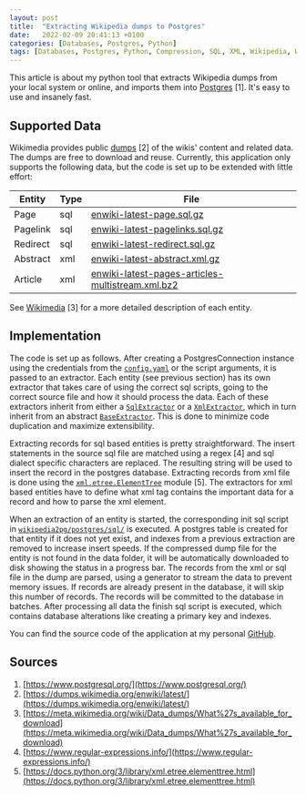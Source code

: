 ```yaml
---
layout: post 
title:  "Extracting Wikipedia dumps to Postgres"
date:   2022-02-09 20:41:13 +0100 
categories: [Databases, Postgres, Python]
tags: [Databases, Postgres, Python, Compression, SQL, XML, Wikipedia, Wikimedia, Regex, ElementTree]
--- 
```

This article is about my python tool that extracts Wikipedia dumps from your local system or online, and imports them
into [Postgres](https://www.postgresql.org/) [1]. It's easy to use and insanely fast.

## Supported Data

Wikimedia provides public [dumps](https://dumps.wikimedia.org/enwiki/latest/) [2] of the wikis' content and related
data. The dumps are free to download and reuse. Currently, this application only supports the following data, but the
code is set up to be extended with little effort:

| Entity     | Type | File                                                                                                                                          |
|------------|------|-----------------------------------------------------------------------------------------------------------------------------------------------|
| Page       | sql  | [enwiki-latest-page.sql.gz](http://dumps.wikimedia.org/enwiki/latest/enwiki-latest-page.sql.gz)                                               |
| Pagelink   | sql  | [enwiki-latest-pagelinks.sql.gz](http://dumps.wikimedia.org/enwiki/latest/enwiki-latest-pagelinks.sql.gz)                                     |                                                                                                  | Text        |
| Redirect   | sql  | [enwiki-latest-redirect.sql.gz](http://dumps.wikimedia.org/enwiki/latest/enwiki-latest-redirect.sql.gz)                                       |
| Abstract   | xml  | [enwiki-latest-abstract.xml.gz](http://dumps.wikimedia.org/enwiki/latest/enwiki-latest-abstract.xml.gz)                                       |
| Article    | xml  | [enwiki-latest-pages-articles-multistream.xml.bz2](http://dumps.wikimedia.org/enwiki/latest/enwiki-latest-pages-articles-multistream.xml.bz2) |

See [Wikimedia](https://meta.wikimedia.org/wiki/Data_dumps/What%27s_available_for_download) [3] for a more detailed
description of each entity.

## Implementation

The code is set up as follows. After creating a PostgresConnection instance using the credentials from the
[`config.yaml`](https://github.com/colinschepers/wikipedia2pg/blob/main/config.yaml) or the script arguments, it is
passed to an extractor. Each entity (see previous section) has its own extractor that takes care of using the correct
sql scripts, going to the correct source file and how it should process the data. Each of these extractors inherit from
either a
[`SqlExtractor`](https://github.com/colinschepers/wikipedia2pg/blob/main/wikipedia2pg/extractors/sql.py) or a
[`XmlExtractor`](https://github.com/colinschepers/wikipedia2pg/blob/main/wikipedia2pg/extractors/xml.py), which in turn
inherit from an abstract
[`BaseExtractor`](https://github.com/colinschepers/wikipedia2pg/blob/main/wikipedia2pg/extractors/__init__.py). This is
done to minimize code duplication and maximize extensibility.

Extracting records for sql based entities is pretty straightforward. The insert statements in the source sql file are
matched using a regex [4] and sql dialect specific characters are replaced. The resulting string will be used to insert
the record in the postgres database. Extracting records from xml file is done using the
[`xml.etree.ElementTree`](https://docs.python.org/3/library/xml.etree.elementtree.html) module [5]. The extractors for
xml based entities have to define what xml tag contains the important data for a record and how to parse the xml
element.

When an extraction of an entity is started, the corresponding init sql script in
[`wikipedia2pg/postgres/sql/`](https://github.com/colinschepers/wikipedia2pg/tree/main/wikipedia2pg/postgres/sql) is
executed. A postgres table is created for that entity if it does not yet exist, and indexes from a previous extraction
are removed to increase insert speeds. If the compressed dump file for the entity is not found in the data folder, it
will be automatically downloaded to disk showing the status in a progress bar. The records from the xml or sql file in
the dump are parsed, using a generator to stream the data to prevent memory issues. If records are already present in
the database, it will skip this number of records. The records will be committed to the database in batches. After
processing all data the finish sql script is executed, which contains database alterations like creating a primary key
and indexes.

You can find the source code of the application at my personal [GitHub](https://github.com/colinschepers/wikipedia2pg).

## Sources

1. [https://www.postgresql.org/](https://www.postgresql.org/)
2. [https://dumps.wikimedia.org/enwiki/latest/](https://dumps.wikimedia.org/enwiki/latest/)
3. [https://meta.wikimedia.org/wiki/Data_dumps/What%27s_available_for_download](https://meta.wikimedia.org/wiki/Data_dumps/What%27s_available_for_download)
4. [https://www.regular-expressions.info/](https://www.regular-expressions.info/)
5. [https://docs.python.org/3/library/xml.etree.elementtree.html](https://docs.python.org/3/library/xml.etree.elementtree.html)
